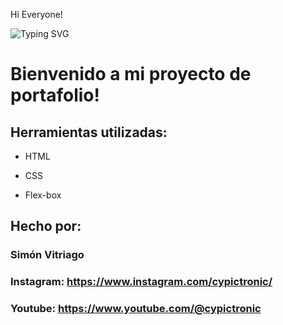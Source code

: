 Hi Everyone!

<img src="https://camo.githubusercontent.com/95d7684febbf0478e4cdfc78da5f8b0afbbb4af6b204ad1273d664e336c6a809/68747470733a2f2f726561646d652d747970696e672d7376672e64656d6f6c61622e636f6d3f666f6e743d466972612b436f64652673697a653d34302670617573653d3130303026636f6c6f723d303030304646266261636b67726f756e643d42384238423830302663656e7465723d74727565266d756c74696c696e653d747275652677696474683d353030266865696768743d313030266c696e65733d53696dc3b36e2b566974726961676f3b466c75747465722b446576656c6f706572" alt="Typing SVG" data-canonical-src="https://readme-typing-svg.demolab.com?font=Fira+Code&amp;size=40&amp;pause=1000&amp;color=0000FF&amp;background=B8B8B800&amp;center=true&amp;multiline=true&amp;width=500&amp;height=100&amp;lines=Simón+Vitriago;Arduino and PLC+Developer" style="max-width: 100%;">

# Bienvenido a mi proyecto de portafolio!


## Herramientas utilizadas:

* HTML

* CSS

* Flex-box

## Hecho por:

### Simón Vitriago

### Instagram: https://www.instagram.com/cypictronic/

### Youtube: https://www.youtube.com/@cypictronic
